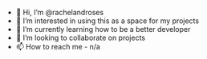 - 👋 Hi, I’m @rachelandroses
- 👀 I’m interested in using this as a space for my projects
- 🌱 I’m currently learning how to be a better developer
- 💞️ I’m looking to collaborate on projects
- 📫 How to reach me - n/a

<!---
rachelandroses/rachelandroses is a ✨ special ✨ repository because its `README.md` (this file) appears on your GitHub profile.
You can click the Preview link to take a look at your changes.
--->

